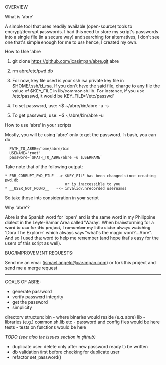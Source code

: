OVERVIEW

What is 'abre'

A simple tool that uses readily available (open-source) tools to encrypt/decrypt passwords.
I had this need to store my script's passwords into a single file (in a secure way) and 
searching for alternatives, I don't see one that's simple enough for me to use hence, I 
created my own.


How to Use 'abre'

 1. git clone https://github.com/icasimpan/abre.git abre
 2. rm abre/etc/pwd.db
 3. For now, key file used is your ssh rsa private key file in $HOME/.ssh/id_rsa.
    If you don't have the said file, change to any file the value of $KEY_FILE in 
    lib/common.sh.lib. For instance, if you use /etc/passwd, it would be 
         KEY_FILE='/etc/passwd'
 4. To set password, use:
      ~$ ~/abre/bin/abre -u <username> -s
 
 5. To get password, use:
      ~$ ~/abre/bin/abre -u <username>

How to use 'abre' in your scripts

  Mostly, you will be using 'abre' only to get the password. In bash, you can do

      PATH_TO_ABRE=/home/abre/bin
      USENAME='root'
      password=`$PATH_TO_ABRE/abre -u $USERNAME`
  
  Take note that of the following output:

    * ERR_CORRUPT_PWD_FILE --> $KEY_FILE has been changed since creating pwd.db
                               or is inaccessible to you 
    * __USER_NOT_FOUND__   --> invalid/unrecorded usernames

  So take those into consideration in your script
  

Why 'abre'?

Abre is the Spanish word for 'open' and is the same word in my Philippine dialect in the
Leyte-Samar Area called 'Waray'. When brainstorming for a word to use for this project, 
I remember my little sister always watching 'Dora The Explorer' which always says 
"what's the magic word?...Abre". And so I used that word to help me remember (and hope 
that's easy for the users of this script as well).
 

BUG/IMPROVEMENT REQUESTS:

Send me an email (ismael.angelo@casimpan.com) or fork this project and send me a merge 
request

-------------------------------------------------------

GOALS OF ABRE:
  * generate password
  * verify password integrity
  * get the password
  * simplicity
  
directory structure:
 bin - where binaries would reside (e.g. abre)
 lib - libraries (e.g.) common.sh.lib
 etc - password and config files would be here
 tests - tests on functions would be here

*TODO (see also the issues section in github)*
  * duplicate user: delete only after new password ready to be written
  * db validation first before checking for duplicate user
  * refactor set_password()
